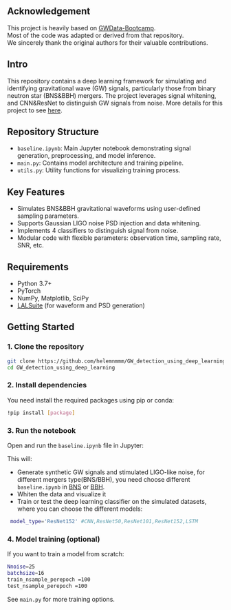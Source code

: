 ## Acknowledgement

This project is heavily based on [GWData-Bootcamp](https://github.com/iphysresearch/GWData-Bootcamp).  
Most of the code was adapted or derived from that repository.  
We sincerely thank the original authors for their valuable contributions.

## Intro

This repository contains a deep learning framework for simulating and identifying gravitational wave (GW) signals, particularly those from binary neutron star (BNS&BBH) mergers. The project leverages signal whitening, and CNN&ResNet to distinguish GW signals from noise. More details for this project to see [here](https://helemnmmm.github.io/projects/1_project/).

## Repository Structure

- `baseline.ipynb`: Main Jupyter notebook demonstrating signal generation, preprocessing, and model inference.
- `main.py`: Contains model architecture and training pipeline.
- `utils.py`: Utility functions for visualizing training process.

## Key Features

- Simulates BNS&BBH gravitational waveforms using user-defined sampling parameters.
- Supports Gaussian LIGO noise PSD injection and data whitening.
- Implements 4 classifiers to distinguish signal from noise.
- Modular code with flexible parameters: observation time, sampling rate, SNR, etc.

## Requirements

- Python 3.7+
- PyTorch
- NumPy, Matplotlib, SciPy
- [LALSuite](https://git.ligo.org/lscsoft/lalsuite) (for waveform and PSD generation)

## Getting Started

### 1. Clone the repository

```bash
git clone https://github.com/helemnmmm/GW_detection_using_deep_learning.git
cd GW_detection_using_deep_learning
```

### 2. Install dependencies

You need install the required packages using pip or conda:

```bash
!pip install [package]
```

### 3. Run the notebook

Open and run the `baseline.ipynb` file in Jupyter:

This will:

- Generate synthetic GW signals and stimulated LIGO-like noise, for different mergers type(BNS/BBH), you need choose different `baseline.ipynb` in [BNS](https://github.com/helemnmmm/GW_detection_using_deep_learning/tree/main/BNS) or [BBH](https://github.com/helemnmmm/GW_detection_using_deep_learning/tree/main/BBH).
- Whiten the data and visualize it
- Train or test the deep learning classifier on the simulated datasets, where you can choose the different models:

 ```bash
  model_type='ResNet152' #CNN,ResNet50,ResNet101,ResNet152,LSTM
 ```

### 4. Model training (optional)

If you want to train a model from scratch:

```bash
Nnoise=25
batchsize=16
train_nsample_perepoch =100
test_nsample_perepoch =100
```

See `main.py` for more training options.

